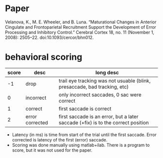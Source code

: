# Paper

Velanova, K., M. E. Wheeler, and B. Luna. “Maturational Changes in Anterior Cingulate and Frontoparietal Recruitment Support the Development of Error Processing and Inhibitory Control.” Cerebral Cortex 18, no. 11 (November 1, 2008): 2505–22. doi:10.1093/cercor/bhn012.

# behavioral scoring 

| score| desc             |long desc|
|---| -----------------|-------------------------------------------------------------------------        |
| -1| drop             |trail eye tracking was not usuable (blink, presaccade, bad tracking, etc)        |
|  0| incorrect        |only incorrect saccades, 0 sac were correct                                      |
|  1| correct          |first saccade is correct                                                         |
|  2| error corrected  |first saccade is an error, but a later saccade (+fix) is to the correct position |


 * Latency (in ms) is time from start of the trial until the first saccade. Error corrected is latency of the first (error) saccade.
 * Scoring was done manually using matlab+ilab. There is a program to score, but it was not used for the paper.

